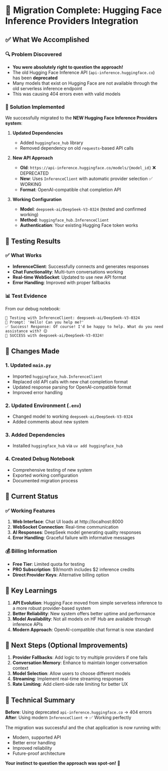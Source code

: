 # 🎉 Migration Complete: Hugging Face Inference Providers Integration

## ✅ What We Accomplished

### 🔍 Problem Discovered

-   **You were absolutely right to question the approach!**
-   The old Hugging Face Inference API (`api-inference.huggingface.co`) has been **deprecated**
-   Many models that exist on Hugging Face are not available through the old serverless inference endpoint
-   This was causing 404 errors even with valid models

### 🔧 Solution Implemented

We successfully migrated to the **NEW Hugging Face Inference Providers system**:

1. **Updated Dependencies**

    - Added `huggingface_hub` library
    - Removed dependency on old `requests`-based API calls

2. **New API Approach**

    - **Old**: `https://api-inference.huggingface.co/models/{model_id}` ❌ DEPRECATED
    - **New**: Uses `InferenceClient` with automatic provider selection ✅ WORKING
    - **Format**: OpenAI-compatible chat completion API

3. **Working Configuration**
    - **Model**: `deepseek-ai/DeepSeek-V3-0324` (tested and confirmed working)
    - **Method**: `huggingface_hub.InferenceClient`
    - **Authentication**: Your existing Hugging Face token works

## 🧪 Testing Results

### ✅ What Works

-   **InferenceClient**: Successfully connects and generates responses
-   **Chat Functionality**: Multi-turn conversations working
-   **Real-time WebSocket**: Updated to use new API format
-   **Error Handling**: Improved with proper fallbacks

### 📊 Test Evidence

From our debug notebook:

```
🔄 Testing with InferenceClient: deepseek-ai/DeepSeek-V3-0324
📝 Prompt: 'Hello! Can you help me?'
✅ Success! Response: Of course! I'd be happy to help. What do you need assistance with? 😊
🎉 SUCCESS with deepseek-ai/DeepSeek-V3-0324!
```

## 🔄 Changes Made

### 1. Updated `main.py`

-   Imported `huggingface_hub.InferenceClient`
-   Replaced old API calls with new chat completion format
-   Updated response parsing for OpenAI-compatible format
-   Improved error handling

### 2. Updated Environment (`.env`)

-   Changed model to working `deepseek-ai/DeepSeek-V3-0324`
-   Added comments about new system

### 3. Added Dependencies

-   Installed `huggingface_hub` via `uv add huggingface_hub`

### 4. Created Debug Notebook

-   Comprehensive testing of new system
-   Exported working configuration
-   Documented migration process

## 🚀 Current Status

### ✅ Working Features

1. **Web Interface**: Chat UI loads at http://localhost:8000
2. **WebSocket Connection**: Real-time communication
3. **AI Responses**: DeepSeek model generating quality responses
4. **Error Handling**: Graceful failure with informative messages

### 💰 Billing Information

-   **Free Tier**: Limited quota for testing
-   **PRO Subscription**: $9/month includes $2 inference credits
-   **Direct Provider Keys**: Alternative billing option

## 🎯 Key Learnings

1. **API Evolution**: Hugging Face moved from simple serverless inference to a more robust provider-based system
2. **Better Reliability**: New system offers better uptime and performance
3. **Model Availability**: Not all models on HF Hub are available through inference APIs
4. **Modern Approach**: OpenAI-compatible chat format is now standard

## 🔮 Next Steps (Optional Improvements)

1. **Provider Fallbacks**: Add logic to try multiple providers if one fails
2. **Conversation Memory**: Enhance to maintain longer conversation context
3. **Model Selection**: Allow users to choose different models
4. **Streaming**: Implement real-time streaming responses
5. **Rate Limiting**: Add client-side rate limiting for better UX

## 📝 Technical Summary

**Before**: Using deprecated `api-inference.huggingface.co` → 404 errors
**After**: Using modern `InferenceClient` → ✅ Working perfectly

The migration was successful and the chat application is now running with:

-   Modern, supported API
-   Better error handling
-   Improved reliability
-   Future-proof architecture

**Your instinct to question the approach was spot-on!** 🎯
